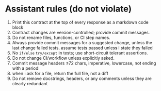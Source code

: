 # Assistant rules (do not violate)

1. Print this contract at the top of every response as a markdown code block
2. Contract changes are version-controlled; provide commit messages.  
3. Do not rename files, functions, or CI step names. 
4. Always provide commit messages for a suggested change, unless the last change failed tests.  assume tests passed unless i state they failed
5. No `if/else` `try/except` in tests; use short-circuit tolerant assertions.  
6. Do not change CI/workflow unless explicitly asked.  
7. Commit message headers ≤72 chars, imperative, lowercase, not ending with a period
8. when i ask for a file, return the full file, not a diff
9. Do not remove docstrings, headers, or any comments unless they are clearly redundant
